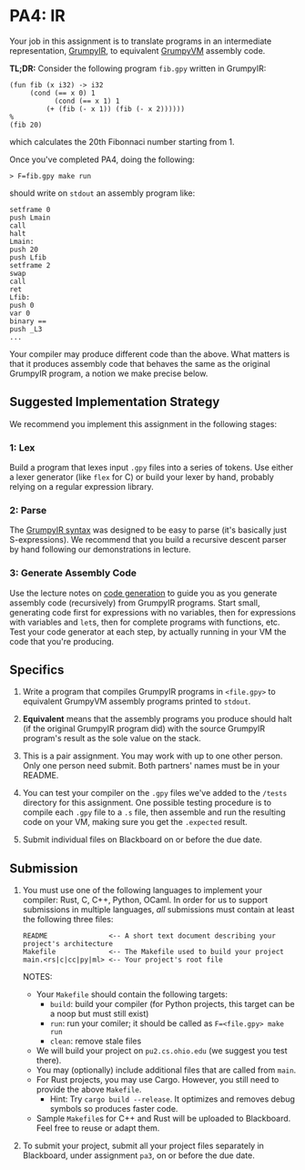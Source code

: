 # PA4: IR

Your job in this assignment is to translate programs in an intermediate representation, [GrumpyIR](../doc/ir.md), to equivalent [GrumpyVM](../doc/vm.md) assembly code.

**TL;DR:** Consider the following program `fib.gpy` written in GrumpyIR:

```
(fun fib (x i32) -> i32
     (cond (== x 0) 1
           (cond (== x 1) 1
	   	 (+ (fib (- x 1)) (fib (- x 2))))))		 
%
(fib 20)
```

which calculates the 20th Fibonnaci number starting from 1.

Once you've completed PA4, doing the following:

```
> F=fib.gpy make run
```

should write on `stdout` an assembly program like:

```
setframe 0
push Lmain
call
halt
Lmain:
push 20
push Lfib
setframe 2
swap
call
ret
Lfib:
push 0
var 0
binary ==
push _L3
...
```

Your compiler may produce different code than the above. What matters is that it produces assembly code that behaves the same as the original GrumpyIR program, a notion we make precise below. 

## Suggested Implementation Strategy

We recommend you implement this assignment in the following stages:

### 1: Lex 

Build a program that lexes input `.gpy` files into a series of tokens. Use either a lexer generator (like `flex` for C) or build your lexer by hand, probably relying on a regular expression library.

### 2: Parse 

The [GrumpyIR syntax](../doc/ir.md) was designed to be easy to parse (it's basically just S-expressions). We recommend that you build a recursive descent parser by hand following our demonstrations in lecture.

### 3: Generate Assembly Code

Use the lecture notes on [code generation](../doc/codegen.md) to guide you as you generate assembly code (recursively) from GrumpyIR programs. Start small, generating code first for expressions with no variables, then for expressions with variables and `let`s, then for complete programs with functions, etc. Test your code generator at each step, by actually running in your VM the code that you're producing.  

## Specifics

1. Write a program that compiles GrumpyIR programs in `<file.gpy>` to equivalent GrumpyVM assembly programs printed to `stdout`.

2. **Equivalent** means that the assembly programs you produce should halt (if the original GrumpyIR program did) with the source GrumpyIR program's result as the sole value on the stack.

3. This is a pair assignment. You may work with up to one other person. Only one person need submit. Both partners' names must be in your README.

4. You can test your compiler on the `.gpy` files we've added to the `/tests` directory for this assignment. One possible testing procedure is to compile each `.gpy` file to a `.s` file, then assemble and run the resulting code on your VM, making sure you get the `.expected` result.

5. Submit individual files on Blackboard on or before the due date.

## Submission

1. You must use one of the following languages to implement your compiler: Rust, C, C++, Python, OCaml. In order for us to support submissions in multiple languages, *all* submissions must contain at least the following three files:
   
   ```
   README               <-- A short text document describing your project's architecture
   Makefile             <-- The Makefile used to build your project
   main.<rs|c|cc|py|ml> <-- Your project's root file
   ```
   
   NOTES:
   * Your `Makefile` should contain the following targets:
      - `build`: build your compiler (for Python projects, this target can be a noop but must still exist)
      - `run`: run your comiler; it should be called as `F=<file.gpy> make run`
      - `clean`: remove stale files
   * We will build your project on `pu2.cs.ohio.edu` (we suggest you test there).
   * You may (optionally) include additional files that are called from `main`.
   * For Rust projects, you may use Cargo. However, you still need to provide the above `Makefile`.
      - Hint: Try `cargo build --release`. It optimizes and removes debug symbols so produces faster code.
   * Sample `Makefile`s for C++ and Rust will be uploaded to Blackboard. Feel free to reuse or adapt them.
   
 2. To submit your project, submit all your project files separately in Blackboard, under assignment `pa3`, on or before the due date.

